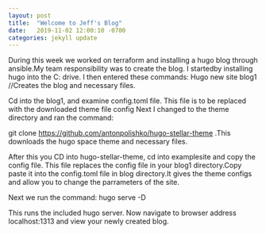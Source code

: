 ```yaml
---
layout: post
title:  "Welcome to Jeff's Blog"
date:   2019-11-02 12:00:10 -0700
categories: jekyll update
---
```



  During this week we worked on terraform and installing a hugo blog through ansible.My team responsibility was to create the
blog. I startedby installing hugo into the C: drive. I then entered these commands:
Hugo new site blog1 //Creates the blog and necessary files. 

Cd into the blog1, and examine config.toml file. This file is to be replaced with the downloaded theme file config
Next I changed to the theme directory and ran the command:

git clone https://github.com/antonpolishko/hugo-stellar-theme  .This downloads the hugo space theme and necessary files.

After this you CD into hugo-stellar-theme, cd into examplesite and copy the config file.
This file replaces the config  file in your blog1 directory.Copy paste it into the config.toml file in blog directory.It gives the theme configs and allow you to
change the parrameters of the site. 

Next we run the command:
hugo serve -D 

This runs the included hugo server. Now navigate to browser address localhost:1313 and view
your newly created blog. 

